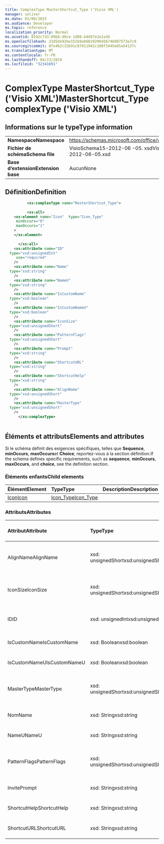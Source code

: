 ```yaml
---
title: ComplexType MasterShortcut_Type ('Visio XML')
manager: soliver
ms.date: 03/09/2015
ms.audience: Developer
ms.topic: reference
localization_priority: Normal
ms.assetid: 0192c733-09b8-d9ce-1d88-b4d97e2e1a36
ms.openlocfilehash: 23d5de92be151b9ab6819296456746087573e7c0
ms.sourcegitcommit: 8fe462c32b91c87911942c188f3445e85a54137c
ms.translationtype: MT
ms.contentlocale: fr-FR
ms.lasthandoff: 04/23/2019
ms.locfileid: "32341691"
---
```

# <a name="mastershortcuttype-complextype-visio-xml"></a><span data-ttu-id="35582-102">ComplexType MasterShortcut_Type ('Visio XML')</span><span class="sxs-lookup"><span data-stu-id="35582-102">MasterShortcut_Type complexType ('Visio XML')</span></span>

## <a name="type-information"></a><span data-ttu-id="35582-103">Informations sur le type</span><span class="sxs-lookup"><span data-stu-id="35582-103">Type information</span></span>

|||
|:-----|:-----|
|<span data-ttu-id="35582-104">**Namespace**</span><span class="sxs-lookup"><span data-stu-id="35582-104">**Namespace**</span></span> <br/> |https://schemas.microsoft.com/office/visio/2011/1/core  <br/> |
|<span data-ttu-id="35582-105">**Fichier de schéma**</span><span class="sxs-lookup"><span data-stu-id="35582-105">**Schema file**</span></span> <br/> |<span data-ttu-id="35582-106">VisioSchema15-2012-06 -05. xsd</span><span class="sxs-lookup"><span data-stu-id="35582-106">VisioSchema15-2012-06-05.xsd</span></span>  <br/> |
|<span data-ttu-id="35582-107">**Base d’extension**</span><span class="sxs-lookup"><span data-stu-id="35582-107">**Extension base**</span></span> <br/> |<span data-ttu-id="35582-108">Aucun</span><span class="sxs-lookup"><span data-stu-id="35582-108">None</span></span>  <br/> |
   
## <a name="definition"></a><span data-ttu-id="35582-109">Définition</span><span class="sxs-lookup"><span data-stu-id="35582-109">Definition</span></span>

```XML
          <xs:complexType name="MasterShortcut_Type">
          
          <xs:all>
    <xs:element name="Icon"  type="Icon_Type"
     minOccurs="0"
     maxOccurs="1"
    >
    </xs:element>
    
      </xs:all>
    <xs:attribute name="ID"
  type="xsd:unsignedInt"
     use="required"
    />
    <xs:attribute name="Name"
  type="xsd:string"
    />
    <xs:attribute name="NameU"
  type="xsd:string"
    />
    <xs:attribute name="IsCustomName"
  type="xsd:boolean"
    />
    <xs:attribute name="IsCustomNameU"
  type="xsd:boolean"
    />
    <xs:attribute name="IconSize"
  type="xsd:unsignedShort"
    />
    <xs:attribute name="PatternFlags"
  type="xsd:unsignedShort"
    />
    <xs:attribute name="Prompt"
  type="xsd:string"
    />
    <xs:attribute name="ShortcutURL"
  type="xsd:string"
    />
    <xs:attribute name="ShortcutHelp"
  type="xsd:string"
    />
    <xs:attribute name="AlignName"
  type="xsd:unsignedShort"
    />
    <xs:attribute name="MasterType"
  type="xsd:unsignedShort"
    />
      </xs:complexType>
      
```

## <a name="elements-and-attributes"></a><span data-ttu-id="35582-110">Éléments et attributs</span><span class="sxs-lookup"><span data-stu-id="35582-110">Elements and attributes</span></span>

<span data-ttu-id="35582-111">Si le schéma définit des exigences spécifiques, telles que **Sequence**, **minOccurs**, **maxOccurs**et **Choice**, reportez-vous à la section définition.</span><span class="sxs-lookup"><span data-stu-id="35582-111">If the schema defines specific requirements, such as **sequence**, **minOccurs**, **maxOccurs**, and **choice**, see the definition section.</span></span> 
  
### <a name="child-elements"></a><span data-ttu-id="35582-112">Éléments enfants</span><span class="sxs-lookup"><span data-stu-id="35582-112">Child elements</span></span>

|<span data-ttu-id="35582-113">**Élément**</span><span class="sxs-lookup"><span data-stu-id="35582-113">**Element**</span></span>|<span data-ttu-id="35582-114">**Type**</span><span class="sxs-lookup"><span data-stu-id="35582-114">**Type**</span></span>|<span data-ttu-id="35582-115">**Description**</span><span class="sxs-lookup"><span data-stu-id="35582-115">**Description**</span></span>|
|:-----|:-----|:-----|
|[<span data-ttu-id="35582-116">Icon</span><span class="sxs-lookup"><span data-stu-id="35582-116">Icon</span></span>](icon-element-mastershortcut_type-complextypevisio-xml.md) <br/> |[<span data-ttu-id="35582-117">Icon_Type</span><span class="sxs-lookup"><span data-stu-id="35582-117">Icon_Type</span></span>](icon_type-complextypevisio-xml.md) <br/> ||
   
### <a name="attributes"></a><span data-ttu-id="35582-118">Attributs</span><span class="sxs-lookup"><span data-stu-id="35582-118">Attributes</span></span>

|<span data-ttu-id="35582-119">**Attribut**</span><span class="sxs-lookup"><span data-stu-id="35582-119">**Attribute**</span></span>|<span data-ttu-id="35582-120">**Type**</span><span class="sxs-lookup"><span data-stu-id="35582-120">**Type**</span></span>|<span data-ttu-id="35582-121">**Obligatoire**</span><span class="sxs-lookup"><span data-stu-id="35582-121">**Required**</span></span>|<span data-ttu-id="35582-122">**Description**</span><span class="sxs-lookup"><span data-stu-id="35582-122">**Description**</span></span>|<span data-ttu-id="35582-123">**Valeurs possibles**</span><span class="sxs-lookup"><span data-stu-id="35582-123">**Possible values**</span></span>|
|:-----|:-----|:-----|:-----|:-----|
|<span data-ttu-id="35582-124">AlignName</span><span class="sxs-lookup"><span data-stu-id="35582-124">AlignName</span></span>  <br/> |<span data-ttu-id="35582-125">xsd: unsignedShort</span><span class="sxs-lookup"><span data-stu-id="35582-125">xsd:unsignedShort</span></span>  <br/> |<span data-ttu-id="35582-126">facultatif</span><span class="sxs-lookup"><span data-stu-id="35582-126">optional</span></span>  <br/> ||<span data-ttu-id="35582-127">Valeurs du type xsd: unsignedShort.</span><span class="sxs-lookup"><span data-stu-id="35582-127">Values of the xsd:unsignedShort type.</span></span>  <br/> |
|<span data-ttu-id="35582-128">IconSize</span><span class="sxs-lookup"><span data-stu-id="35582-128">IconSize</span></span>  <br/> |<span data-ttu-id="35582-129">xsd: unsignedShort</span><span class="sxs-lookup"><span data-stu-id="35582-129">xsd:unsignedShort</span></span>  <br/> |<span data-ttu-id="35582-130">facultatif</span><span class="sxs-lookup"><span data-stu-id="35582-130">optional</span></span>  <br/> ||<span data-ttu-id="35582-131">Valeurs du type xsd: unsignedShort.</span><span class="sxs-lookup"><span data-stu-id="35582-131">Values of the xsd:unsignedShort type.</span></span>  <br/> |
|<span data-ttu-id="35582-132">ID</span><span class="sxs-lookup"><span data-stu-id="35582-132">ID</span></span>  <br/> |<span data-ttu-id="35582-133">xsd: unsignedInt</span><span class="sxs-lookup"><span data-stu-id="35582-133">xsd:unsignedInt</span></span>  <br/> |<span data-ttu-id="35582-134">obligatoire</span><span class="sxs-lookup"><span data-stu-id="35582-134">required</span></span>  <br/> ||<span data-ttu-id="35582-135">Valeurs du type xsd: unsignedInt.</span><span class="sxs-lookup"><span data-stu-id="35582-135">Values of the xsd:unsignedInt type.</span></span>  <br/> |
|<span data-ttu-id="35582-136">IsCustomName</span><span class="sxs-lookup"><span data-stu-id="35582-136">IsCustomName</span></span>  <br/> |<span data-ttu-id="35582-137">xsd: Boolean</span><span class="sxs-lookup"><span data-stu-id="35582-137">xsd:boolean</span></span>  <br/> |<span data-ttu-id="35582-138">facultatif</span><span class="sxs-lookup"><span data-stu-id="35582-138">optional</span></span>  <br/> ||<span data-ttu-id="35582-139">Valeurs du type xsd: Boolean.</span><span class="sxs-lookup"><span data-stu-id="35582-139">Values of the xsd:boolean type.</span></span>  <br/> |
|<span data-ttu-id="35582-140">IsCustomNameU</span><span class="sxs-lookup"><span data-stu-id="35582-140">IsCustomNameU</span></span>  <br/> |<span data-ttu-id="35582-141">xsd: Boolean</span><span class="sxs-lookup"><span data-stu-id="35582-141">xsd:boolean</span></span>  <br/> |<span data-ttu-id="35582-142">facultatif</span><span class="sxs-lookup"><span data-stu-id="35582-142">optional</span></span>  <br/> ||<span data-ttu-id="35582-143">Valeurs du type xsd: Boolean.</span><span class="sxs-lookup"><span data-stu-id="35582-143">Values of the xsd:boolean type.</span></span>  <br/> |
|<span data-ttu-id="35582-144">MasterType</span><span class="sxs-lookup"><span data-stu-id="35582-144">MasterType</span></span>  <br/> |<span data-ttu-id="35582-145">xsd: unsignedShort</span><span class="sxs-lookup"><span data-stu-id="35582-145">xsd:unsignedShort</span></span>  <br/> |<span data-ttu-id="35582-146">facultatif</span><span class="sxs-lookup"><span data-stu-id="35582-146">optional</span></span>  <br/> ||<span data-ttu-id="35582-147">Valeurs du type xsd: unsignedShort.</span><span class="sxs-lookup"><span data-stu-id="35582-147">Values of the xsd:unsignedShort type.</span></span>  <br/> |
|<span data-ttu-id="35582-148">Nom</span><span class="sxs-lookup"><span data-stu-id="35582-148">Name</span></span>  <br/> |<span data-ttu-id="35582-149">xsd: String</span><span class="sxs-lookup"><span data-stu-id="35582-149">xsd:string</span></span>  <br/> |<span data-ttu-id="35582-150">facultatif</span><span class="sxs-lookup"><span data-stu-id="35582-150">optional</span></span>  <br/> ||<span data-ttu-id="35582-151">Valeurs du type xsd: String.</span><span class="sxs-lookup"><span data-stu-id="35582-151">Values of the xsd:string type.</span></span>  <br/> |
|<span data-ttu-id="35582-152">NameU</span><span class="sxs-lookup"><span data-stu-id="35582-152">NameU</span></span>  <br/> |<span data-ttu-id="35582-153">xsd: String</span><span class="sxs-lookup"><span data-stu-id="35582-153">xsd:string</span></span>  <br/> |<span data-ttu-id="35582-154">facultatif</span><span class="sxs-lookup"><span data-stu-id="35582-154">optional</span></span>  <br/> ||<span data-ttu-id="35582-155">Valeurs du type xsd: String.</span><span class="sxs-lookup"><span data-stu-id="35582-155">Values of the xsd:string type.</span></span>  <br/> |
|<span data-ttu-id="35582-156">PatternFlags</span><span class="sxs-lookup"><span data-stu-id="35582-156">PatternFlags</span></span>  <br/> |<span data-ttu-id="35582-157">xsd: unsignedShort</span><span class="sxs-lookup"><span data-stu-id="35582-157">xsd:unsignedShort</span></span>  <br/> |<span data-ttu-id="35582-158">facultatif</span><span class="sxs-lookup"><span data-stu-id="35582-158">optional</span></span>  <br/> ||<span data-ttu-id="35582-159">Valeurs du type xsd: unsignedShort.</span><span class="sxs-lookup"><span data-stu-id="35582-159">Values of the xsd:unsignedShort type.</span></span>  <br/> |
|<span data-ttu-id="35582-160">Invite</span><span class="sxs-lookup"><span data-stu-id="35582-160">Prompt</span></span>  <br/> |<span data-ttu-id="35582-161">xsd: String</span><span class="sxs-lookup"><span data-stu-id="35582-161">xsd:string</span></span>  <br/> |<span data-ttu-id="35582-162">facultatif</span><span class="sxs-lookup"><span data-stu-id="35582-162">optional</span></span>  <br/> ||<span data-ttu-id="35582-163">Valeurs du type xsd: String.</span><span class="sxs-lookup"><span data-stu-id="35582-163">Values of the xsd:string type.</span></span>  <br/> |
|<span data-ttu-id="35582-164">ShortcutHelp</span><span class="sxs-lookup"><span data-stu-id="35582-164">ShortcutHelp</span></span>  <br/> |<span data-ttu-id="35582-165">xsd: String</span><span class="sxs-lookup"><span data-stu-id="35582-165">xsd:string</span></span>  <br/> |<span data-ttu-id="35582-166">facultatif</span><span class="sxs-lookup"><span data-stu-id="35582-166">optional</span></span>  <br/> ||<span data-ttu-id="35582-167">Valeurs du type xsd: String.</span><span class="sxs-lookup"><span data-stu-id="35582-167">Values of the xsd:string type.</span></span>  <br/> |
|<span data-ttu-id="35582-168">ShortcutURL</span><span class="sxs-lookup"><span data-stu-id="35582-168">ShortcutURL</span></span>  <br/> |<span data-ttu-id="35582-169">xsd: String</span><span class="sxs-lookup"><span data-stu-id="35582-169">xsd:string</span></span>  <br/> |<span data-ttu-id="35582-170">facultatif</span><span class="sxs-lookup"><span data-stu-id="35582-170">optional</span></span>  <br/> ||<span data-ttu-id="35582-171">Valeurs du type xsd: String.</span><span class="sxs-lookup"><span data-stu-id="35582-171">Values of the xsd:string type.</span></span>  <br/> |
   

